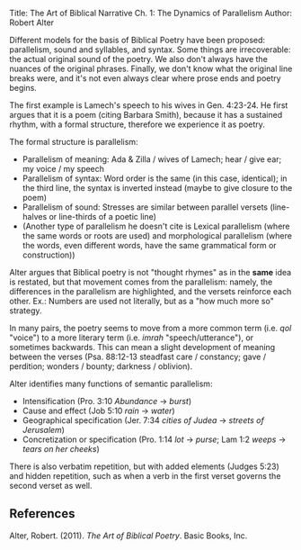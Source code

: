 Title: The Art of Biblical Narrative Ch. 1: The Dynamics of Parallelism
Author: Robert Alter

Different models for the basis of Biblical Poetry have been proposed: parallelism, sound and syllables, and syntax. Some things are irrecoverable: the actual original sound of the poetry. We also don't always have the nuances of the original phrases. Finally, we don't know what the original line breaks were, and it's not even always clear where prose ends and poetry begins.

The first example is Lamech's speech to his wives in Gen. 4:23-24. He first argues that it is a poem (citing Barbara Smith), because it has a sustained rhythm, with a formal structure, therefore we experience it as poetry.

The formal structure is parallelism:
* Parallelism of meaning: Ada & Zilla / wives of Lamech; hear / give ear; my voice / my speech
* Parallelism of syntax: Word order is the same (in this case, identical); in the third line, the syntax is inverted instead (maybe to give closure to the poem)
* Parallelism of sound: Stresses are similar between parallel versets (line-halves or line-thirds of a poetic line)
* (Another type of parallelism he doesn't cite is Lexical parallelism (where the same words or roots are used) and morphological parallelism (where the words, even different words, have the same grammatical form or construction))

Alter argues that Biblical poetry is not "thought rhymes" as in the **same** idea is restated, but that movement comes from the parallelism: namely, the differences in the parallelism are highlighted, and the versets reinforce each other. Ex.: Numbers are used not literally, but as a "how much more so" strategy.

In many pairs, the poetry seems to move from a more common term (i.e. *qol* "voice") to a more literary term (i.e. *imrah* "speech/utterance"), or sometimes backwards. This can mean a slight development of meaning between the verses (Psa. 88:12-13 steadfast care / constancy; gave / perdition; wonders / bounty; darkness / oblivion).

Alter identifies many functions of semantic parallelism:
* Intensification (Pro. 3:10 _Abundance_ -> _burst_)
* Cause and effect (Job 5:10 _rain_ -> _water_)
* Geographical specification (Jer. 7:34 _cities of Judea_ -> _streets of Jerusalem_)
* Concretization or specification (Pro. 1:14 _lot_ -> _purse_; Lam 1:2 _weeps_ -> _tears on her cheeks_)

There is also verbatim repetition, but with added elements (Judges 5:23) and hidden repetition, such as when a verb in the first verset governs the second verset as well. 

## References
Alter, Robert. (2011). *The Art of Biblical Poetry*. Basic Books, Inc. 